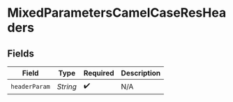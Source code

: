 # MixedParametersCamelCaseResHeaders


## Fields

| Field              | Type               | Required           | Description        |
| ------------------ | ------------------ | ------------------ | ------------------ |
| `headerParam`      | *String*           | :heavy_check_mark: | N/A                |